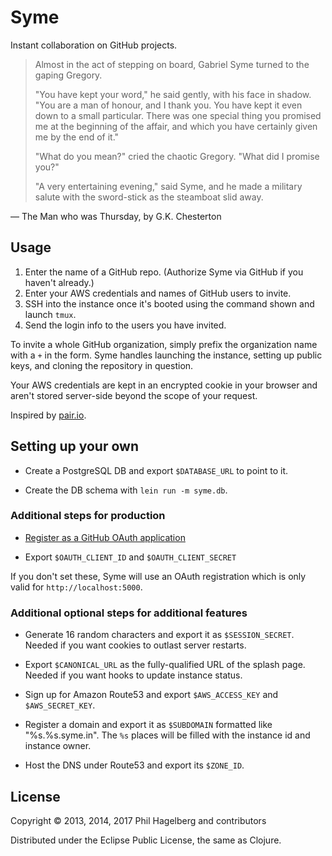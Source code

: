 # Syme

Instant collaboration on GitHub projects.

> Almost in the act of stepping on board, Gabriel Syme turned to the gaping Gregory.
>
> "You have kept your word," he said gently, with his face in shadow.
> "You are a man of honour, and I thank you. You have kept it even down
> to a small particular. There was one special thing you promised me at
> the beginning of the affair, and which you have certainly given me by
> the end of it."
> 
> "What do you mean?" cried the chaotic Gregory. "What did I promise you?"
> 
> "A very entertaining evening," said Syme, and he made a military
> salute with the sword-stick as the steamboat slid away.

— The Man who was Thursday, by G.K. Chesterton

## Usage

1. Enter the name of a GitHub repo.
   (Authorize Syme via GitHub if you haven't already.)
2. Enter your AWS credentials and names of GitHub users to invite.
4. SSH into the instance once it's booted using the command shown and launch `tmux`.
5. Send the login info to the users you have invited.

To invite a whole GitHub organization, simply prefix the organization
name with a `+` in the form. Syme handles launching the instance,
setting up public keys, and cloning the repository in question.

Your AWS credentials are kept in an encrypted cookie in your browser
and aren't stored server-side beyond the scope of your request.

Inspired by [pair.io](http://pair.io).

## Setting up your own

* Create a PostgreSQL DB and export `$DATABASE_URL` to point to it.

* Create the DB schema with `lein run -m syme.db`.

### Additional steps for production

* [Register as a GitHub OAuth application](https://github.com/settings/applications/new)

* Export `$OAUTH_CLIENT_ID` and `$OAUTH_CLIENT_SECRET`

If you don't set these, Syme will use an OAuth registration which is
only valid for `http://localhost:5000`.

### Additional optional steps for additional features

* Generate 16 random characters and export it as `$SESSION_SECRET`.
  Needed if you want cookies to outlast server restarts.

* Export `$CANONICAL_URL` as the fully-qualified URL of the splash page.
  Needed if you want hooks to update instance status.

* Sign up for Amazon Route53 and export `$AWS_ACCESS_KEY` and `$AWS_SECRET_KEY`.

* Register a domain and export it as `$SUBDOMAIN` formatted like
  "%s.%s.syme.in". The `%s` places will be filled with the instance id
  and instance owner.

* Host the DNS under Route53 and export its `$ZONE_ID`.

## License

Copyright © 2013, 2014, 2017 Phil Hagelberg and contributors

Distributed under the Eclipse Public License, the same as Clojure.
